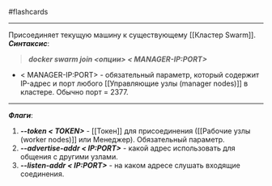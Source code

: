#flashcards
***
Присоединяет текущую машину к существующему [[Кластер Swarm]].
***Синтаксис***:
>***docker swarm join <опции> < MANAGER-IP:PORT>***
- < MANAGER-IP:PORT> - обязательный параметр, который содержит IP-адрес и порт любого [[Управляющие узлы (manager nodes)]] в кластере. Обычно порт = 2377.
***
***Флаги***:
1. ***--token < TOKEN>*** - [[Токен]] для присоединения ([[Рабочие узлы (worker nodes)]] или Менеджер). Обязательный параметр.
2. ***--advertise-addr < IP:PORT>*** - какой адрес использовать для общения с другими узлами.
3. ***--listen-addr < IP:PORT>*** - на каком адресе слушать входящие соединения.
<!--SR:!2025-10-21,2,230-->
